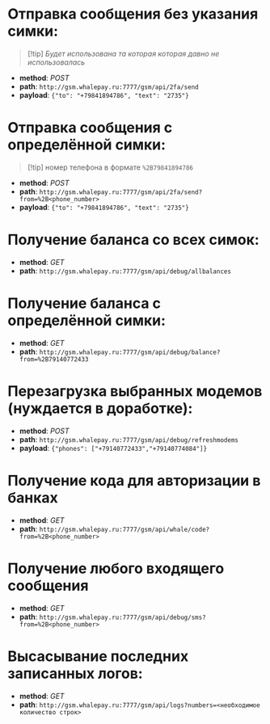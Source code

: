 # Отправка сообщения без указания симки:

> [!tip] _Будет использована та которая которая давно не использовалась_

- **method**: _POST_
- **path**: `http://gsm.whalepay.ru:7777/gsm/api/2fa/send`
- **payload**: `{"to": "+79841894786", "text": "2735"}`

# Отправка сообщения с определённой симки:

> [!tip] номер телефона в формате `%2B79841894786`

- **method**: _POST_
- **path**: `http://gsm.whalepay.ru:7777/gsm/api/2fa/send?from=%2B<phone_number>`
- **payload**: `{"to": "+79841894786", "text": "2735"}`

# Получение баланса со всех симок:

- **method**: _GET_
- **path**: `http://gsm.whalepay.ru:7777/gsm/api/debug/allbalances`

# Получение баланса с определённой симки:

- **method**: _GET_
- **path**: `http://gsm.whalepay.ru:7777/gsm/api/debug/balance?from=%2B79140772433`

# Перезагрузка выбранных модемов (нуждается в доработке):

- **method**: _POST_
- **path**: `http://gsm.whalepay.ru:7777/gsm/api/debug/refreshmodems`
- **payload**: `{"phones": ["+79140772433","+79140774084"]}`

# Получение кода для авторизации в банках

- **method**: _GET_
- **path**: `http://gsm.whalepay.ru:7777/gsm/api/whale/code?from=%2B<phone_number>`

# Получение любого входящего сообщения

- **method**: _GET_
- **path**: `http://gsm.whalepay.ru:7777/gsm/api/debug/sms?from=%2B<phone_number>`

# Высасывание последних записанных логов:

- **method**: _GET_
- **path**: `http://gsm.whalepay.ru:7777/gsm/api/logs?numbers=<необходимое количество строк>`
